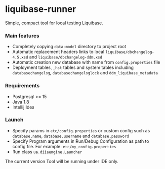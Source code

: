 # liquibase-runner
Simple, compact tool for local testing Liquibase.

### Main features

- Completely copying `data-model` directory to project root
- Automatic replacement headers links to local `liquibase/dbchangelog-4.5.xsd` and `liquibase/dbchangelog-ddm.xsd`
- Automatic creation new database with name from `config.properties` file
- Deployment tables, `_hst` tables and system tables including `databasechangelog`, `databasechangeloglock` and `ddm_liquibase_metadata`

### Requirements
- Postgresql >= 15
- Java 1.8
- Intellij Idea

### Launch
- Specify params in `etc/config.properties` or custom config such as `database.name`, `database.username` and `database.password`
- Specify Program arguments in Run/Debug Configuration as path to config file. For example: `etc/my_config.properties`
- Run class `ua.diiaengine.Launcher`

The current version Tool will be running under IDE only. 